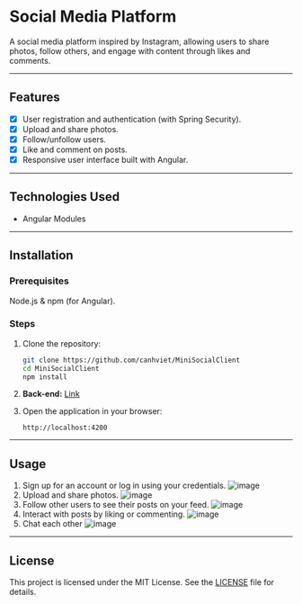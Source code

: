 
# Social Media Platform

A social media platform inspired by Instagram, allowing users to share photos, follow others, and engage with content through likes and comments.

---

## Features
- [x] User registration and authentication (with Spring Security).
- [x] Upload and share photos.
- [x] Follow/unfollow users.
- [x] Like and comment on posts.
- [x] Responsive user interface built with Angular.

---

## Technologies Used
- Angular Modules

---

## Installation

### Prerequisites
Node.js & npm (for Angular).

### Steps
1. Clone the repository:
   ```bash
   git clone https://github.com/canhviet/MiniSocialClient
   cd MiniSocialClient
   npm install
   ```

2. **Back-end:**
   [Link](https://github.com/canhviet/MiniSocialServer)

3. Open the application in your browser:
   ```
   http://localhost:4200
   ```

---

## Usage
1. Sign up for an account or log in using your credentials.
   ![image](https://github.com/user-attachments/assets/19d4ac15-ee11-437a-8634-a91c629388c7)
2. Upload and share photos.
   ![image](https://github.com/user-attachments/assets/d42183c4-349e-416c-a585-97037d89b539)
3. Follow other users to see their posts on your feed.
   ![image](https://github.com/user-attachments/assets/00154ad0-105d-47dc-94f5-d0d46ada436c)
4. Interact with posts by liking or commenting.
   ![image](https://github.com/user-attachments/assets/0d3ab795-b7e1-42b0-82ca-652932c3d5d8)
5. Chat each other
    ![image](https://github.com/user-attachments/assets/20e25e95-50d4-47f1-890f-1f8009a2f34e)
---

## License
This project is licensed under the MIT License. See the [LICENSE](./LICENSE) file for details.
